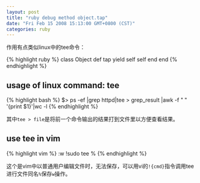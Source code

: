 ```yaml
---
layout: post
title: "ruby debug method object.tap"
date: "Fri Feb 15 2008 15:13:00 GMT+0800 (CST)"
categories: ruby
---
```


作用有点类似linux中的tee命令：

{% highlight ruby %}
class Object
  def tap
    yield self
    self
  end
end
{% endhighlight %}

usage of linux command: tee
-----

{% highlight bash %}
$> ps -ef |grep httpd|tee > grep_result |awk -f " " '{print $1}'|wc -l
{% endhighlight %}

其中`tee > file`是将前一个命令输出的结果打到文件里以方便查看结果。

use tee in vim
-----

{% highlight vim %}
:w !sudo tee %
{% endhighlight %}

这个是vim中以普通用户编辑文件时，无法保存，可以用vi的`!{cmd}`指令调用tee进行文件同名`%`保存`w`操作。
